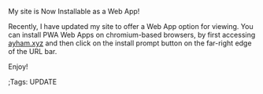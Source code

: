 My site is Now Installable as a Web App!

Recently, I have updated my site to offer a Web App option for viewing. You can
install PWA Web Apps on chromium-based browsers, by first accessing
[ayham.xyz](https://ayham.xyz) and then click on the install prompt button on the far-right
edge of the URL bar.

Enjoy!

;Tags: UPDATE

